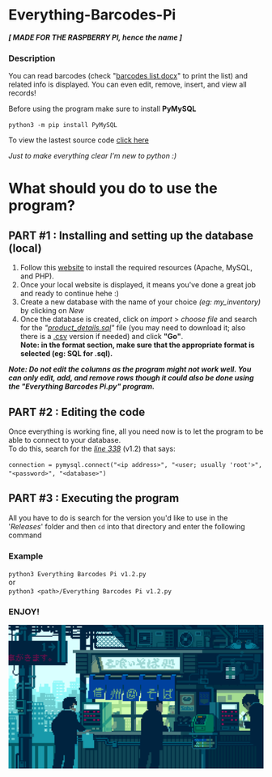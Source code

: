 # Everything-Barcodes-Pi
***[ MADE FOR THE RASPBERRY PI, hence the name ]***

### Description
You can read barcodes (check "[barcodes list.docx](https://github.com/TeryakiiSauce/Everything-Barcodes-Pi/blob/master/Resources/barcodes%20list.docx)" to print the list) and related info is displayed. You can even edit, remove, insert, and view all records!

Before using the program make sure to install **PyMySQL**

`python3 -m pip install PyMySQL`

To view the lastest source code [click here](https://github.com/TeryakiiSauce/Everything-Barcodes-Pi/blob/master/Releases/Everything%20Barcodes%20Pi%20v1.2.py)

*Just to make everything clear I'm new to python :)*

# What should you do to use the program?

## PART #1 : Installing and setting up the database (local)
1. Follow this [website](https://randomnerdtutorials.com/raspberry-pi-apache-mysql-php-lamp-server/) to install the required resources (Apache, MySQL, and PHP).
2. Once your local website is displayed, it means you've done a great job and ready to continue hehe :)
3. Create a new database with the name of your choice *(eg: my_inventory)* by clicking on *New*
4. Once the database is created, click on *import* > *choose file* and search for the *"[product_details.sql](https://github.com/TeryakiiSauce/Everything-Barcodes-Pi/blob/master/Resources/product_details.sql)"* file (you may need to download it; also there is a [.csv](https://github.com/TeryakiiSauce/Everything-Barcodes-Pi/blob/master/Resources/product_details.csv) version if needed) and click **"Go"**.  
**Note: in the format section, make sure that the appropriate format is selected (eg: SQL for .sql).**

***Note: Do not edit the columns as the program might not work well. You can only edit, add, and remove rows though it could also be done using the "Everything Barcodes Pi.py" program.***

## PART #2 : Editing the code
Once everything is working fine, all you need now is to let the program to be able to connect to your database.  
To do this, search for the [*line 338*](https://github.com/TeryakiiSauce/Everything-Barcodes-Pi/blob/f298b3a7f5527184b4fb551ac826bc0f94ad1443/Releases/Everything%20Barcodes%20Pi%20v1.2.py#L339) (v1.2) that says:

`connection = pymysql.connect("<ip address>", "<user; usually 'root'>", "<password>", "<database>")`

## PART #3 : Executing the program
All you have to do is search for the version you'd like to use in the '*Releases*' folder and then `cd` into that directory and enter the following command

### Example
`python3 Everything Barcodes Pi v1.2.py`  
or  
`python3 <path>/Everything Barcodes Pi v1.2.py`

### ENJOY!

![pixel art of a shop in Japan](https://github.com/TeryakiiSauce/Everything-Barcodes-Pi/blob/master/Resources/pixelart.gif)
